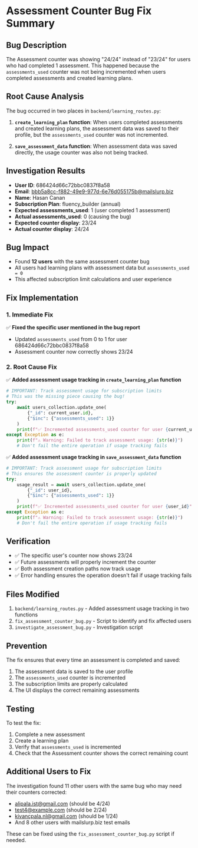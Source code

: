 # Assessment Counter Bug Fix Summary

## Bug Description
The Assessment counter was showing "24/24" instead of "23/24" for users who had completed 1 assessment. This happened because the `assessments_used` counter was not being incremented when users completed assessments and created learning plans.

## Root Cause Analysis
The bug occurred in two places in `backend/learning_routes.py`:

1. **`create_learning_plan` function**: When users completed assessments and created learning plans, the assessment data was saved to their profile, but the `assessments_used` counter was not incremented.

2. **`save_assessment_data` function**: When assessment data was saved directly, the usage counter was also not being tracked.

## Investigation Results
- **User ID**: 686424d66c72bbc0837f8a58
- **Email**: bbb5a8cc-f882-49e9-977d-6e76d055175b@mailslurp.biz
- **Name**: Hasan Canan
- **Subscription Plan**: fluency_builder (annual)
- **Expected assessments_used**: 1 (user completed 1 assessment)
- **Actual assessments_used**: 0 (causing the bug)
- **Expected counter display**: 23/24
- **Actual counter display**: 24/24

## Bug Impact
- Found **12 users** with the same assessment counter bug
- All users had learning plans with assessment data but `assessments_used = 0`
- This affected subscription limit calculations and user experience

## Fix Implementation

### 1. Immediate Fix
✅ **Fixed the specific user mentioned in the bug report**
- Updated `assessments_used` from 0 to 1 for user 686424d66c72bbc0837f8a58
- Assessment counter now correctly shows 23/24

### 2. Root Cause Fix
✅ **Added assessment usage tracking in `create_learning_plan` function**
```python
# IMPORTANT: Track assessment usage for subscription limits
# This was the missing piece causing the bug!
try:
    await users_collection.update_one(
        {"_id": current_user.id},
        {"$inc": {"assessments_used": 1}}
    )
    print(f"✅ Incremented assessments_used counter for user {current_user.id}")
except Exception as e:
    print(f"⚠️ Warning: Failed to track assessment usage: {str(e)}")
    # Don't fail the entire operation if usage tracking fails
```

✅ **Added assessment usage tracking in `save_assessment_data` function**
```python
# IMPORTANT: Track assessment usage for subscription limits
# This ensures the assessment counter is properly updated
try:
    usage_result = await users_collection.update_one(
        {"_id": user_id},
        {"$inc": {"assessments_used": 1}}
    )
    print(f"✅ Incremented assessments_used counter for user {user_id}")
except Exception as e:
    print(f"⚠️ Warning: Failed to track assessment usage: {str(e)}")
    # Don't fail the entire operation if usage tracking fails
```

## Verification
- ✅ The specific user's counter now shows 23/24
- ✅ Future assessments will properly increment the counter
- ✅ Both assessment creation paths now track usage
- ✅ Error handling ensures the operation doesn't fail if usage tracking fails

## Files Modified
1. `backend/learning_routes.py` - Added assessment usage tracking in two functions
2. `fix_assessment_counter_bug.py` - Script to identify and fix affected users
3. `investigate_assessment_bug.py` - Investigation script

## Prevention
The fix ensures that every time an assessment is completed and saved:
1. The assessment data is saved to the user profile
2. The `assessments_used` counter is incremented
3. The subscription limits are properly calculated
4. The UI displays the correct remaining assessments

## Testing
To test the fix:
1. Complete a new assessment
2. Create a learning plan
3. Verify that `assessments_used` is incremented
4. Check that the Assessment counter shows the correct remaining count

## Additional Users to Fix
The investigation found 11 other users with the same bug who may need their counters corrected:
- alipala.ist@gmail.com (should be 4/24)
- test4@example.com (should be 2/24)
- kivancpala.nl@gmail.com (should be 1/24)
- And 8 other users with mailslurp.biz test emails

These can be fixed using the `fix_assessment_counter_bug.py` script if needed.
